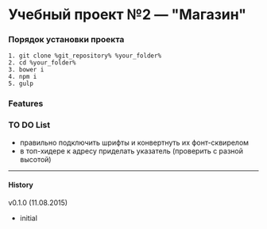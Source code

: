 # Учебный проект №2 — "Магазин"

### Порядок установки проекта

	1. git clone %git_repository% %your_folder%
	2. cd %your_folder%
	3. bower i
	4. npm i
	5. gulp

### Features ###

### TO DO List ###
* правильно подключить шрифты и конвертнуть их фонт-сквирелом
* в топ-хидере к адресу приделать указатель (проверить с разной высотой)

***

#### History ####
v0.1.0 (11.08.2015)
* initial